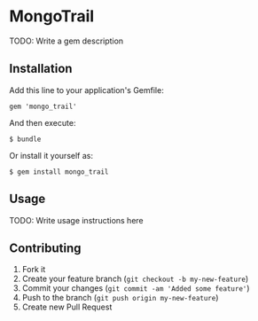 # MongoTrail

TODO: Write a gem description

## Installation

Add this line to your application's Gemfile:

    gem 'mongo_trail'

And then execute:

    $ bundle

Or install it yourself as:

    $ gem install mongo_trail

## Usage

TODO: Write usage instructions here

## Contributing

1. Fork it
2. Create your feature branch (`git checkout -b my-new-feature`)
3. Commit your changes (`git commit -am 'Added some feature'`)
4. Push to the branch (`git push origin my-new-feature`)
5. Create new Pull Request
